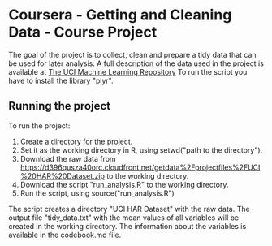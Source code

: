 # Coursera - Getting and Cleaning Data - Course Project

The goal of the project is to collect, clean and prepare a tidy data that can be used for later analysis.
A full description of the data used in the project is available at 
[The UCI Machine Learning Repository](http://archive.ics.uci.edu/ml/datasets/Human+Activity+Recognition+Using+Smartphones)
To run the script you have to install the library "plyr".

## Running the project

To run the project:
1. Create a directory for the project.
2. Set it as the working directory in R, using setwd("path to the directory").
3. Download the raw data from https://d396qusza40orc.cloudfront.net/getdata%2Fprojectfiles%2FUCI%20HAR%20Dataset.zip to the working directory.
4. Download the script "run_analysis.R" to the working directory. 
5. Run the script, using source("run_analysis.R")

The script creates a directory "UCI HAR Dataset" with the raw data.
The output file "tidy_data.txt" with the mean values of all variables will be created in the working directory.
The information about the variables is available in the codebook.md file.
